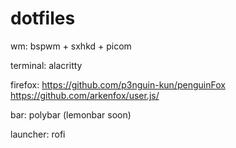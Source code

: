 # dotfiles

wm: bspwm + sxhkd + picom

terminal: alacritty

firefox:
        https://github.com/p3nguin-kun/penguinFox
        https://github.com/arkenfox/user.js/

bar: polybar (lemonbar soon)

launcher: rofi
